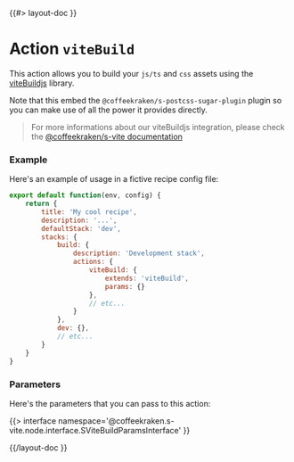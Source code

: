 <!--
/**
 * @name            viteBuild
 * @namespace       doc.recipes.actions
 * @type            Markdown
 * @platform        md
 * @status          stable
 * @menu            Documentation / Recipes / Actions          /doc/recipes/actions/viteBuild
 *
 * @since           2.0.0
 * @author    Olivier Bossel <olivier.bossel@gmail.com> (https://olivierbossel.com)
 */
-->

{{#> layout-doc }}

# Action `viteBuild`

This action allows you to build your `js/ts` and `css` assets using the [viteBuildjs](https://viteBuildjs.dev) library.

Note that this embed the `@coffeekraken/s-postcss-sugar-plugin` plugin so you can make use of all the power it provides directly.

> For more informations about our viteBuildjs integration, please check the [@coffeekraken/s-vite documentation](/@coffeekraken/s-vite/doc/readme)

### Example

Here's an example of usage in a fictive recipe config file:

```js
export default function(env, config) {
    return {
        title: 'My cool recipe',
        description: '...',
        defaultStack: 'dev',
        stacks: {
            build: {
                description: 'Development stack',
                actions: {
                    viteBuild: {
                        extends: 'viteBuild',
                        params: {}
                    },
                    // etc...
                }
            },
            dev: {},
            // etc...
        }
    }
}
```

### Parameters

Here's the parameters that you can pass to this action:

{{> interface namespace='@coffeekraken.s-vite.node.interface.SViteBuildParamsInterface' }}

{{/layout-doc }}
